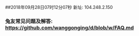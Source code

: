 ##2018年09月28日07时12分07秒 新址: 104.248.2.150
### 兔友常见问题及解答: https://github.com/wanggonging/d/blob/w/FAQ.md
